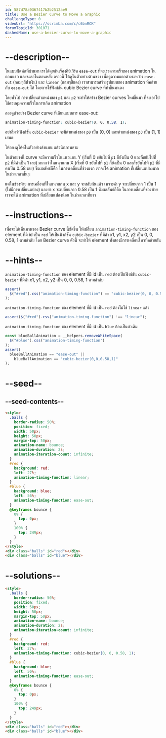 ```yaml
---
id: 587d78a9367417b2b2512ae9
title: Use a Bezier Curve to Move a Graphic
challengeType: 0
videoUrl: "https://scrimba.com/c/c6bnRCK"
forumTopicId: 301071
dashedName: use-a-bezier-curve-to-move-a-graphic
---
```


# --description--

ในแบบฝึดหัดที่ผ่านมา เราได้คุยกันเรื่องคีย์เวิร์ด `ease-out` ที่จะเร่งความเร็วของ animation ในตอนแรก และชะลอในตอนหลัง
คราวนี้ ให้ดูในตัวอย่างด้านขวา เพื่อดูความแตกต่างระหว่าง `ease-out` (กลมๆสีน้ำเงิน) และ `linear` (กลมๆสีแดง)
เราสามารถสร้างรูปแบบของ animation ที่คล้ายกับ `ease-out` ได้ โดยการใช้ฟังก์ชัน cubic Bezier curve ที่ทำขึ้นมาเอง

โดยทั่วไป การเปลี่ยนตำแหน่งของ `p1` และ `p2` จะทำให้สร้าง Bezier curves ใหม่ขึ้นมา ที่จะเอาไปใช้ควบคุมความเร็วในการเกิด animation

ลองดูตัวอย่าง Bezier curve ที่เลียนแบบการ ease-out:

```css
animation-timing-function: cubic-bezier(0, 0, 0.58, 1);
```

อย่าลืมว่าฟังก์ชัน `cubic-bezier` จะมีตำแหน่งของ `p0` เป็น (0, 0) และตำแหน่งของ `p3` เป็น (1, 1) เสมอ

ให้ลองดูโค้ดในตัวอย่างด้านบน แล้วนึกภาพตาม

ในตัวอย่างนี้ curve จะมีความเร็วในแนวแกน Y (เริ่มที่ 0 ขยับไปที่ `p1` ก็ยังเป็น 0 และก็ขยับไปที่ `p2` ที่มีค่าเป็น 1 เลย) มากกว่าในแนวแกน X (เริ่มที่ 0 ขยับไปที่ `p1` ก็ยังเป็น 0 และก็ขยับไปที่ `p2` ที่มีค่าเป็น 0.58 เลย)
ซึ่งผลลัพธ์ก็คือ ในการเคลื่อนที่ช่วงแรก เราจะได้ animation ที่เปลี่ยนแปลงมาก ในช่วงเวลาสั้นๆ

แต่ในช่วงท้าย การเคลื่อนที่ในแนวแกน x และ y จะสลับกันแล้ว
เพราะค่า y จะเปลี่ยนจาก 1 เป็น 1 (ไม่มีการเปลี่ยนแปลง) และค่า x จะเปลี่ยนจาก 0.58 เป็น 1
ซึ่งผลลัพธ์ก็คือ ในการเคลื่อนที่ช่วงท้าย เราจะได้ animation ที่เปลี่ยนแปลงน้อย ในช่วงเวลาที่ยาว

# --instructions--

เพื่อจะได้เห็นภาพของ Bezier curve นี้ชัดขึ้น
ให้เปลี่ยน `animation-timing-function` ของ element ที่มี id เป็น `red` ให้เป็นฟังก์ชัน `cubic-bezier` ที่มีค่า x1, y1, x2, y2 เป็น 0, 0, 0.58, 1 ตามลำดับ
โดย Bezier curve ตัวนี้ จะทำให้ element ทั้งสองมีการเคลื่อนไหวที่คล้ายกัน

# --hints--

`animation-timing-function` ของ element ที่มี id เป็น `red` ต้องเป็นฟังก์ชัน `cubic-bezier` ที่มีค่า x1, y1, x2, y2 เป็น 0, 0, 0.58, 1 ตามลำดับ

```js
assert(
  $("#red").css("animation-timing-function") == "cubic-bezier(0, 0, 0.58, 1)"
);
```

`animation-timing-function` ของ element ที่มี id เป็น `red` ต้องไม่ใช่ `linear` แล้ว

```js
assert($("#red").css("animation-timing-function") !== "linear");
```

`animation-timing-function` ของ element ที่มี id เป็น `blue` ต้องเป็นค่าเดิม

```js
const blueBallAnimation = __helpers.removeWhiteSpace(
  $("#blue").css("animation-timing-function")
);
assert(
  blueBallAnimation == "ease-out" ||
    blueBallAnimation == "cubic-bezier(0,0,0.58,1)"
);
```

# --seed--

## --seed-contents--

```html
<style>
  .balls {
    border-radius: 50%;
    position: fixed;
    width: 50px;
    height: 50px;
    margin-top: 50px;
    animation-name: bounce;
    animation-duration: 2s;
    animation-iteration-count: infinite;
  }
  #red {
    background: red;
    left: 27%;
    animation-timing-function: linear;
  }
  #blue {
    background: blue;
    left: 56%;
    animation-timing-function: ease-out;
  }
  @keyframes bounce {
    0% {
      top: 0px;
    }
    100% {
      top: 249px;
    }
  }
</style>
<div class="balls" id="red"></div>
<div class="balls" id="blue"></div>
```

# --solutions--

```html
<style>
  .balls {
    border-radius: 50%;
    position: fixed;
    width: 50px;
    height: 50px;
    margin-top: 50px;
    animation-name: bounce;
    animation-duration: 2s;
    animation-iteration-count: infinite;
  }
  #red {
    background: red;
    left: 27%;
    animation-timing-function: cubic-bezier(0, 0, 0.58, 1);
  }
  #blue {
    background: blue;
    left: 56%;
    animation-timing-function: ease-out;
  }
  @keyframes bounce {
    0% {
      top: 0px;
    }
    100% {
      top: 249px;
    }
  }
</style>
<div class="balls" id="red"></div>
<div class="balls" id="blue"></div>
```
